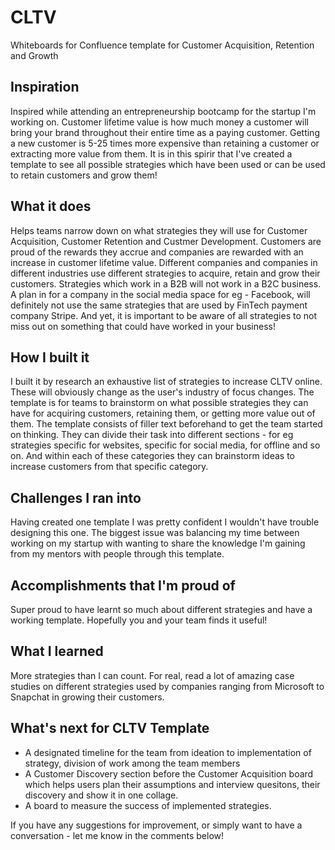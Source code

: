 # CLTV
Whiteboards for Confluence template for Customer Acquisition, Retention and Growth

## Inspiration
Inspired while attending an entrepreneurship bootcamp for the startup I'm working on. Customer lifetime value is how much money a customer will bring your brand throughout their entire time as a paying customer. Getting a new customer is 5-25 times more expensive than retaining a customer or extracting more value from them. It is in this spirir that I've created a template to see all possible strategies which have been used or can be used to retain customers and grow them!

## What it does
Helps teams narrow down on what strategies they will use for Customer Acquisition, Customer Retention and Custmer Development. Customers are proud of the rewards they accrue and companies are rewarded with an increase in customer lifetime value. Different companies and companies in different industries use different strategies to acquire, retain and grow their customers. Strategies which work in a B2B will not work in a B2C business. A plan in for a company in the social media space for eg - Facebook, will definitely not use the same strategies that are used by FinTech payment company Stripe. And yet, it is important to be aware of all strategies to not miss out on something that could have worked in your business!

## How I built it
I built it by research an exhaustive list of strategies to increase CLTV online. These will obviously change as the user's industry of focus changes. The template is for teams to brainstorm on what possible strategies they can have for acquiring customers, retaining them, or getting more value out of them. The template consists of filler text beforehand to get the team started on thinking. They can divide their task into different sections - for eg strategies specific for websites, specific for social media, for offline and so on. And within each of these categories they can brainstorm ideas to increase customers from that specific category.

## Challenges I ran into
Having created one template I was pretty confident I wouldn't have trouble designing this one. The biggest issue was balancing my time between working on my startup with wanting to share the knowledge I'm gaining from my mentors with people through this template.

## Accomplishments that I'm proud of
Super proud to have learnt so much about different strategies and have a working template. Hopefully you and your team finds it useful! 

## What I learned
More strategies than I can count. For real, read a lot of amazing case studies on different strategies used by companies ranging from Microsoft to Snapchat in growing their customers. 

## What's next for CLTV Template
- A designated timeline for the team from ideation to implementation of strategy, division of work among the team members 
- A Customer Discovery section before the Customer Acquisition board which helps users plan their assumptions and interview quesitons, their discovery and show it in one collage.
- A board to measure the success of implemented strategies.

If you have any suggestions for improvement, or simply want to have a conversation - let me know in the comments below!
